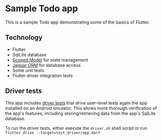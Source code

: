 # Sample Todo app

This is a sample Todo app demonstrating some of the basics of Flutter.

## Technology

* Flutter
* SqlLite database
* [Scoped Model](https://medium.com/flutter-community/flutter-app-architecture-101-vanilla-scoped-model-bloc-7eff7b2baf7e) for state management
* [Jaguar ORM](https://github.com/Jaguar-dart/jaguar_orm) for database access
* Some unit tests
* Flutter driver integration tests

## Driver tests

This app includes [driver tests](https://flutter.dev/docs/cookbook/testing/integration/introduction)
that drive user-level tests again the app installed on an Android emulator. This allows
more thorough verification of the app's features, including storing/retrieving data from the app's
SqlLite database.

To run the driver tests, either execute the `driver.sh` shell script or run `flutter drive --target=test_driver/app.dart`

